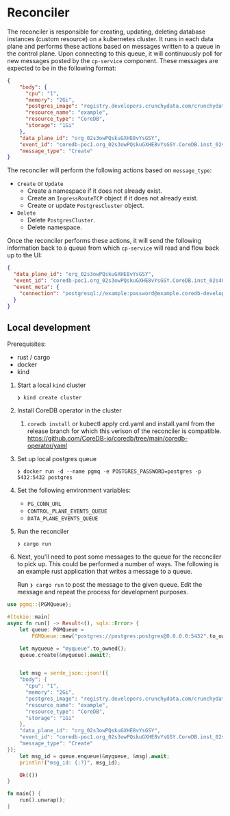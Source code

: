 # Reconciler

The reconciler is responsible for creating, updating, deleting database instances (custom resource) on a kubernetes cluster.
It runs in each data plane and performs these actions based on messages written to a queue in the control plane.
Upon connecting to this queue, it will continuously poll for new messages posted by the `cp-service` component.
These messages are expected to be in the following format:
```json
{
    "body": {
      "cpu": "1",
      "memory": "2Gi",
      "postgres_image": "registry.developers.crunchydata.com/crunchydata/crunchy-postgres:ubi8-14.6-2",
      "resource_name": "example",
      "resource_type": "CoreDB",
      "storage": "1Gi"
    },
    "data_plane_id": "org_02s3owPQskuGXHE8vYsGSY",
    "event_id": "coredb-poc1.org_02s3owPQskuGXHE8vYsGSY.CoreDB.inst_02s4UKVbRy34SAYVSwZq2H",
    "message_type": "Create"
}
```

The reconciler will perform the following actions based on `message_type`:
- `Create` or `Update`
  - Create a namespace if it does not already exist.
  - Create an `IngressRouteTCP` object if it does not already exist.
  - Create or update `PostgresCluster` object.
- `Delete`
  - Delete `PostgresCluster`.
  - Delete namespace.

Once the reconciler performs these actions, it will send the following information back to a queue from which
`cp-service` will read and flow back up to the UI:
```json
{
  "data_plane_id": "org_02s3owPQskuGXHE8vYsGSY",
  "event_id": "coredb-poc1.org_02s3owPQskuGXHE8vYsGSY.CoreDB.inst_02s4UKVbRy34SAYVSwZq2H",
  "event_meta": {
    "connection": "postgresql://example:password@example.coredb-development.com:5432"
  }
}
```

## Local development
Prerequisites:
- rust / cargo
- docker
- kind

1. Start a local `kind` cluster

   `❯ kind create cluster`


1. Install CoreDB operator in the cluster
   1. `coredb install` or kubectl apply crd.yaml and install.yaml from the release branch for which this verison of the reconciler is compatible. https://github.com/CoreDB-io/coredb/tree/main/coredb-operator/yaml


1. Set up local postgres queue

   `❯ docker run -d --name pgmq -e POSTGRES_PASSWORD=postgres -p 5432:5432 postgres`


1. Set the following environment variables:
   - `PG_CONN_URL`
   - `CONTROL_PLANE_EVENTS_QUEUE`
   - `DATA_PLANE_EVENTS_QUEUE`


1. Run the reconciler

   `❯ cargo run`


1. Next, you'll need to post some messages to the queue for the reconciler to pick up. This could be performed a number of ways.
   The following is an example rust application that writes a message to a queue.

    Run `❯ cargo run` to post the message to the given queue. Edit the message and repeat the process for development purposes.

```rust
use pgmq::{PGMQueue};

#[tokio::main]
async fn run() -> Result<(), sqlx::Error> {
    let queue: PGMQueue =
        PGMQueue::new("postgres://postgres:postgres@0.0.0.0:5432".to_owned()).await;

    let myqueue = "myqueue".to_owned();
    queue.create(&myqueue).await?;


    let msg = serde_json::json!({
    "body": {
      "cpu": "1",
      "memory": "2Gi",
      "postgres_image": "registry.developers.crunchydata.com/crunchydata/crunchy-postgres:ubi8-14.6-2",
      "resource_name": "example",
      "resource_type": "CoreDB",
      "storage": "1Gi"
    },
    "data_plane_id": "org_02s3owPQskuGXHE8vYsGSY",
    "event_id": "coredb-poc1.org_02s3owPQskuGXHE8vYsGSY.CoreDB.inst_02s4UKVbRy34SAYVSwZq2H",
    "message_type": "Create"
});
    let msg_id = queue.enqueue(&myqueue, &msg).await;
    println!("msg_id: {:?}", msg_id);

    Ok(())
}

fn main() {
    run().unwrap();
}
```
